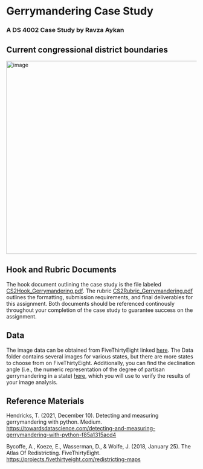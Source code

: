 # Gerrymandering Case Study
### A DS 4002 Case Study by Ravza Aykan

## Current congressional district boundaries
<img width="511" alt="image" src="https://github.com/ravza22/DS4002_CS2/assets/112036611/10df69ba-2055-46dc-badd-8d7d7508485d">

## Hook and Rubric Documents
The hook document outlining the case study is the file labeled [CS2Hook_Gerrymandering.pdf](/CS2Hook_Gerrymandering.pdf). The rubric [CS2Rubric_Gerrymandering.pdf](/CS2Rubric_Gerrymandering.pdf) outlines the formatting, submission requirements, and final deliverables for this assignment. Both documents should be referenced continously throughout your completion of the case study to guarantee success on the assignment.

## Data
The image data can be obtained from FiveThirtyEight linked [here](https://projects.fivethirtyeight.com/redistricting-maps/). The Data folder contains several images for various states, but there are more states to choose from on FiveThirtyEight. Additionally, you can find the declination angle (i.e., the numeric representation of the degree of partisan gerrymandering in a state) [here](https://observablehq.com/@sahilchinoy/gerrymandering-the-declination-function), which you will use to verify the results of your image analysis. 

## Reference Materials
Hendricks, T. (2021, December 10). Detecting and measuring gerrymandering with python. Medium. https://towardsdatascience.com/detecting-and-measuring-gerrymandering-with-python-f85a1315acd4 

Bycoffe, A., Koeze, E., Wasserman, D., & Wolfe, J. (2018, January 25). The Atlas Of Redistricting. FiveThirtyEight. https://projects.fivethirtyeight.com/redistricting-maps
